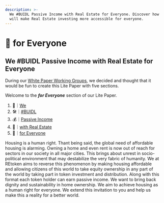 ```yaml
---
description: >-
  We #BUIDL Passive Income with Real Estate for Everyone. Discover how REtoken
  will make Real Estate investing more accessible for everyone.
---
```


# 👥 for Everyone

## We #BUIDL Passive Income with Real Estate for Everyone

During our [White Paper Working Groups](../../participate/working-groups/white-paper-working-groups.md), we decided and thought that it would be fun to create this Lite Paper with five sections.

Welcome to the _**for Everyone**_ section of our Lite Paper.

1. 👥｜[We](1.md)
2. 🛠｜[#BUIDL](2.md)
3. 💰｜[Passive Income](3.md)
4. 🏡｜[with Real Estate](4.md)
5. 👥｜[for Everyone](5.md)

Housing is a human right. Thant being said, the global need of affordable housing is alarming. Owning a home and even rent is now out of reach for sectors in our society in all major cities. This brings about unrest in socio-political environment that may destabilize the very fabric of humanity. We at REtoken aims to reverse this phenomenon by making housing affordable and allowing citizens of this world to take equity ownership in any part of the world by taking part in token investment and distribution. Along with this format each token holder can earn passive income. We want to bring back dignity and sustainability in home ownership. We aim to achieve housing as a human right for everyone. We extend this invitation to you and help us make this a reality for a better world.
